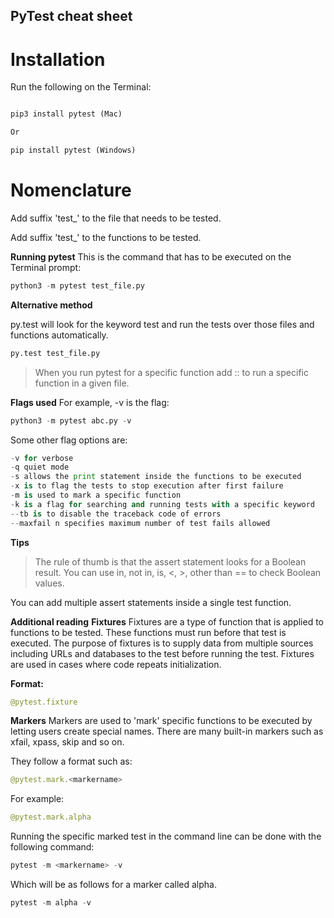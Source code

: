## PyTest cheat sheet
# Installation
Run the following on the Terminal:
```python

pip3 install pytest (Mac)

Or

pip install pytest (Windows)
```

# Nomenclature

Add suffix 'test_' to the file that needs to be tested.

Add suffix 'test_' to the functions to be tested.

**Running pytest**
This is the command that has to be executed on the Terminal prompt:

```python
python3 -m pytest test_file.py
```

**Alternative method**

py.test will look for the keyword test and run the tests over those files and functions automatically.

```python
py.test test_file.py
```

> When you run pytest for a specific function add     ::    to run a specific function in a given file.

**Flags used**
For example, -v is the flag:

```python
python3 -m pytest abc.py -v
```

Some other flag options are:

```python
-v for verbose
-q quiet mode
-s allows the print statement inside the functions to be executed
-x is to flag the tests to stop execution after first failure
-m is used to mark a specific function
-k is a flag for searching and running tests with a specific keyword
--tb is to disable the traceback code of errors
--maxfail n specifies maximum number of test fails allowed
```
**Tips**
> The rule of thumb is that the assert statement looks for a Boolean result. You can use in, not in, is, <, >, other than == to check Boolean values. 

You can add multiple assert statements inside a single test function.

**Additional reading**
**Fixtures**
Fixtures are a type of function that is applied to functions to be tested. These functions must run before that test is executed. The purpose of fixtures is to supply data from multiple sources including URLs and databases to the test before running the test. Fixtures are used in cases where code repeats initialization.

**Format:**

```python
@pytest.fixture 
```

**Markers**
Markers are used to 'mark' specific functions to be executed by letting users create special names. There are many built-in markers such as xfail, xpass, skip and so on.

They follow a format such as:

```python
@pytest.mark.<markername> 
```

For example:

```python
@pytest.mark.alpha 
```

Running the specific marked test in the command line can be done with the following command:

```python
pytest -m <markername> -v 
```

Which will be as follows for a marker called alpha.

```python
pytest -m alpha -v 
```
